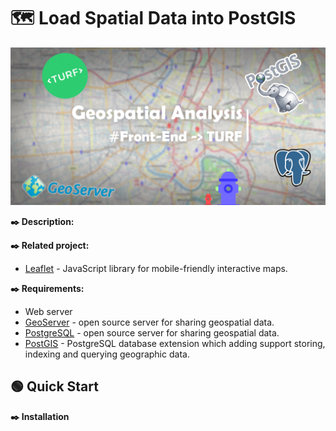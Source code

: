 # :world_map: Load Spatial Data into PostGIS
![Geospatial Analysis](assets/img/Cover.jpg)

**:black_nib: Description:**

**:black_nib: Related project:**
- [Leaflet](https://github.com/Leaflet/Leaflet) - JavaScript library for mobile-friendly interactive maps.

**:black_nib: Requirements:**
- Web server 
- [GeoServer](https://geoserver.org/) - open source server for sharing geospatial data.
- [PostgreSQL](https://www.postgresql.org/) - open source server for sharing geospatial data.
- [PostGIS](https://postgis.net/) - PostgreSQL database extension which adding support storing, indexing and querying geographic data.

## :green_circle: Quick Start
**:black_nib: Installation**

